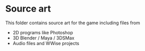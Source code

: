 # Source art

This folder contains source art for the game including files from
- 2D programs like Photoshop
- 3D Blender / Maya / 3DSMax
- Audio files and WWise projects
